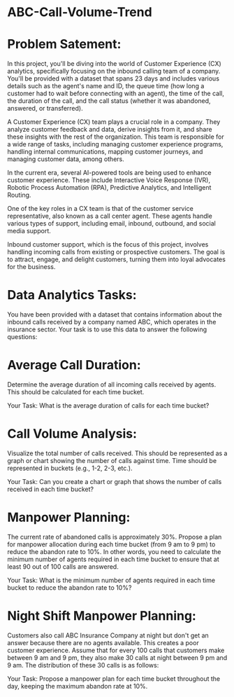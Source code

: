 # ABC-Call-Volume-Trend

# Problem Satement:
In this project, you'll be diving into the world of Customer Experience (CX) analytics, specifically focusing on the inbound calling team of a company. You'll be provided with a dataset that spans 23 days and includes various details such as the agent's name and ID, the queue time (how long a customer had to wait before connecting with an agent), the time of the call, the duration of the call, and the call status (whether it was abandoned, answered, or transferred).

A Customer Experience (CX) team plays a crucial role in a company. They analyze customer feedback and data, derive insights from it, and share these insights with the rest of the organization. This team is responsible for a wide range of tasks, including managing customer experience programs, handling internal communications, mapping customer journeys, and managing customer data, among others.

In the current era, several AI-powered tools are being used to enhance customer experience. These include Interactive Voice Response (IVR), Robotic Process Automation (RPA), Predictive Analytics, and Intelligent Routing.

One of the key roles in a CX team is that of the customer service representative, also known as a call center agent. These agents handle various types of support, including email, inbound, outbound, and social media support.

Inbound customer support, which is the focus of this project, involves handling incoming calls from existing or prospective customers. The goal is to attract, engage, and delight customers, turning them into loyal advocates for the business.

# Data Analytics Tasks:
You have been provided with a dataset that contains information about the inbound calls received by a company named ABC, which operates in the insurance sector. Your task is to use this data to answer the following questions:

# Average Call Duration: 
Determine the average duration of all incoming calls received by agents. This should be calculated for each time bucket.
<p>Your Task: What is the average duration of calls for each time bucket?</p>

# Call Volume Analysis: 
Visualize the total number of calls received. This should be represented as a graph or chart showing the number of calls against time. Time should be represented in buckets (e.g., 1-2, 2-3, etc.).
<p>Your Task: Can you create a chart or graph that shows the number of calls received in each time bucket?</p>

# Manpower Planning: 
The current rate of abandoned calls is approximately 30%. Propose a plan for manpower allocation during each time bucket (from 9 am to 9 pm) to reduce the abandon rate to 10%. In other words, you need to calculate the minimum number of agents required in each time bucket to ensure that at least 90 out of 100 calls are answered.
<p>Your Task: What is the minimum number of agents required in each time bucket to reduce the abandon rate to 10%?</p>

# Night Shift Manpower Planning: 
Customers also call ABC Insurance Company at night but don't get an answer because there are no agents available. This creates a poor customer experience. Assume that for every 100 calls that customers make between 9 am and 9 pm, they also make 30 calls at night between 9 pm and 9 am. The distribution of these 30 calls is as follows:
<p>Your Task: Propose a manpower plan for each time bucket throughout the day, keeping the maximum abandon rate at 10%.</p>
